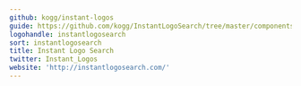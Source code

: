 ```yaml
---
github: kogg/instant-logos
guide: https://github.com/kogg/InstantLogoSearch/tree/master/components/Header
logohandle: instantlogosearch
sort: instantlogosearch
title: Instant Logo Search
twitter: Instant_Logos
website: 'http://instantlogosearch.com/'
---
```


